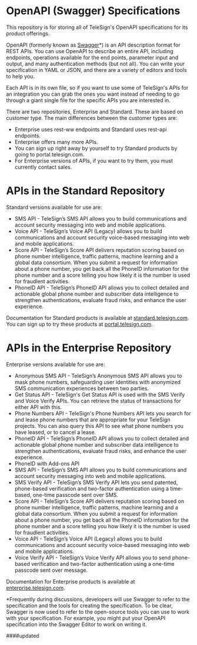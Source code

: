 # OpenAPI (Swagger) Specifications

This repository is for storing all of TeleSign's OpenAPI specifications for its product offerings. 

OpenAPI (formerly known as <a href="https://swagger.io/docs/specification/about/">Swagger</a>*) is an API description format for REST APIs. You can use OpenAPI to describe an entire API, including endpoints, operations available for the end points, parameter input and output, and many authentication methods (but not all). You can write your specification in YAML or JSON, and there are a variety of editors and tools to help you. 

Each API is in its own file, so if you want to use some of TeleSign's APIs for an integration you can grab the ones you want instead of needing to go through a giant single file for the specific APIs you are interested in. 

There are two repositories, Enterprise and Standard. These are based on customer type. The main differences between the customer types are: 
* Enterprise uses rest-ww endpoints and Standard uses rest-api endpoints.
* Enterprise offers many more APIs. 
* You can sign up right away by yourself to try Standard products by going to portal.telesign.com. 
* For Enterprise versions of APIs, if you want to try them, you must currently contact sales. 

# APIs in the Standard Repository 
Standard versions available for use are: 
* SMS API - TeleSign’s SMS API allows you to build communications and account security messaging into web and mobile applications.
* Voice API - TeleSign’s Voice API (Legacy) allows you to build communications and account security voice-based messaging into web and mobile applications.
* Score API - TeleSign’s Score API delivers reputation scoring based on phone number intelligence, traffic patterns, machine learning and a global data consortium. When you submit a request for information about a phone number, you get back all the PhoneID information for the phone number and a score telling you how likely it is the number is used for fraudlent activities.
* PhoneID API - TeleSign’s PhoneID API allows you to collect detailed and actionable global phone number and subscriber data intelligence to strengthen authentications, evaluate fraud risks, and enhance the user experience.

Documentation for Standard products is available at <a href="https://standard.telesign.com">standard.telesign.com</a>.
You can sign up to try these products at <a href="https://portal.telesign.com">portal.telesign.com</a>.

# APIs in the Enterprise Repository
Enterprise versions available for use are: 
* Anonymous SMS API - TeleSign’s Anonymous SMS API allows you to mask phone numbers, safeguarding user identities with anonymized SMS communication experiences between two parties.
* Get Status API - TeleSign's Get Status API is used with the SMS Verify and Voice Verify APIs. You can retrieve the status of transactions for either API with this. 
* Phone Numbers API - TeleSign's Phone Numbers API lets you search for and lease phone numbers that are appropriate for your TeleSign projects. You can also query this API to see what phone numbers you have leased, or to cancel a lease. 
* PhoneID API - TeleSign’s PhoneID API allows you to collect detailed and actionable global phone number and subscriber data intelligence to strengthen authentications, evaluate fraud risks, and enhance the user experience.
* PhoneID with Add-ons API 
* SMS API - TeleSign’s SMS API allows you to build communications and account security messaging into web and mobile applications.
* SMS Verify API - TeleSign’s SMS Verify API lets you send patented, phone-based verification and two-factor authentication using a time-based, one-time passcode sent over SMS.
* Score API - TeleSign’s Score API delivers reputation scoring based on phone number intelligence, traffic patterns, machine learning and a global data consortium. When you submit a request for information about a phone number, you get back all the PhoneID information for the phone number and a score telling you how likely it is the number is used for fraudlent activities.
* Voice API - TeleSign’s Voice API (Legacy) allows you to build communications and account security voice-based messaging into web and mobile applications.
* Voice Verify API - TeleSign’s Voice Verify API allows you to send phone-based verification and two-factor authentication using a one-time passcode sent over message.

Documentation for Enterprise products is available at <a href="https://enterprise.telesign.com">enterprise.telesign.com</a>.

*Frequently during discussions, developers will use Swagger to refer to the specification and the tools for creating the specification. To be clear, Swagger is now used to refer to the open-source tools you can use to work with your specification. For example, you might put your OpenAPI specification into the Swagger Editor to work on writing it. 

####updated


